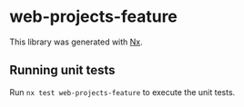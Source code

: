 # web-projects-feature

This library was generated with [Nx](https://nx.dev).

## Running unit tests

Run `nx test web-projects-feature` to execute the unit tests.
